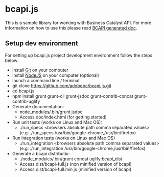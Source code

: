 # bcapi.js

This is a sample library for working with Business Catalyst API. For more information on how to use this please read 
[BCAPI generated doc](http://adobebc.github.io/bcapi.js/).

## Setup dev environment

For setting up bcapi.js project development environment follow the steps below:

  - install [Git](http://git-scm.com/book/en/Getting-Started-Installing-Git) on your computer
  - install [NodeJS](http://nodejs.org/) on your computer (optional)
  - launch a command line / terminal
  - git clone https://github.com/adobebc/bcapi.js.git
  - cd bcapi.js
  - npm install grunt grunt-cli grunt-jsdoc grunt-contrib-concat grunt-contrib-uglify
  - Generate documentation: 
    - node_modules/.bin/grunt jsdoc
    - Access doc/index.html (for getting started)
  - Run unit tests (works on Linux and Mac OS):
    - ./run_specs &lt;browsers absolute path comma separated values&gt; (e.g: ./run_specs /usr/bin/google-chrome,/usr/bin/firefox)
  - Run integration tests (works on Linux and Mac OS)
    - ./run_integration &lt;browsers absolute path comma separated values&gt; (e.g: ./run_integration /usr/bin/google-chrome,/usr/bin/firefox)
  - Generate a bcapi distributio:
    - ./node_modules/.bin/grunt concat uglify:bcapi_dist
    - Access dist/bcapi-full.js (non minified version of bcapi)
    - Access dist/bcapi-full.min.js (minified version of bcapi)
